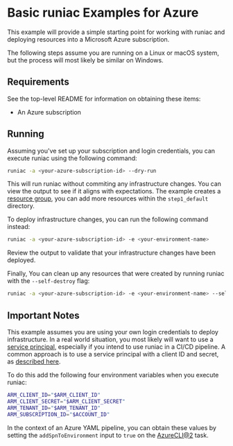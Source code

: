 # Basic runiac Examples for Azure

This example will provide a simple starting point for working with runiac and deploying resources into
a Microsoft Azure subscription.

The following steps assume you are running on a Linux or macOS system, but the process will most likely be similar on Windows.

## Requirements

See the top-level README for information on obtaining these items:

- An Azure subscription

## Running

Assuming you've set up your subscription and login credentials, you can execute runiac using the following command:

```bash
runiac -a <your-azure-subscription-id> --dry-run
```

This will run runiac without commiting any infrastructure changes. You can view the output to see if it aligns with expectations. The example
creates a [resource group](https://registry.terraform.io/providers/hashicorp/azurerm/latest/docs/resources/resource_group), you can add more 
resources within the `step1_default` directory.

To deploy infrastructure changes, you can run the following command instead:

```bash
runiac -a <your-azure-subscription-id> -e <your-environment-name>
```

Review the output to validate that your infrastructure changes have been deployed.

Finally, You can clean up any resources that were created by running runiac with the `--self-destroy` flag:

```bash
runiac -a <your-azure-subscription-id> -e <your-environment-name> --self-destroy
```

## Important Notes

This example assumes you are using your own login credentials to deploy infrastructure. In a real world situation, you most likely will
want to use a [service principal](https://docs.microsoft.com/en-us/azure/active-directory/develop/app-objects-and-service-principals), especially
if you intend to use runiac in a CI/CD pipeline. A common approach is to use a service principal with a client ID and secret, as 
[described here](https://registry.terraform.io/providers/hashicorp/azurerm/latest/docs/guides/service_principal_client_secret).

To do this add the following four environment variables when you execute runiac:

```bash
ARM_CLIENT_ID="$ARM_CLIENT_ID"
ARM_CLIENT_SECRET="$ARM_CLIENT_SECRET"
ARM_TENANT_ID="$ARM_TENANT_ID"
ARM_SUBSCRIPTION_ID="$ACCOUNT_ID"
```

In the context of an Azure YAML pipeline, you can obtain these values by setting the `addSpnToEnvironment` input to `true` on the 
[AzureCLI@2](https://docs.microsoft.com/en-us/azure/devops/pipelines/tasks/deploy/azure-cli?view=azure-devops) task.
